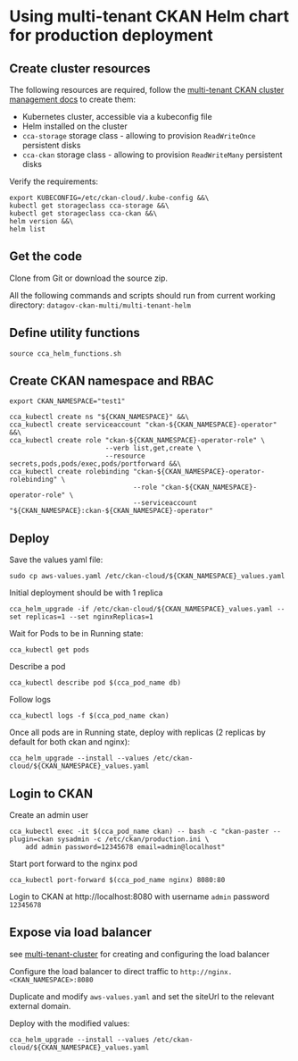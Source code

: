 # Using multi-tenant CKAN Helm chart for production deployment

## Create cluster resources

The following resources are required, follow the [multi-tenant CKAN cluster management docs](../multi-tenant-cluster/README.md) to create them:

* Kubernetes cluster, accessible via a kubeconfig file
* Helm installed on the cluster
* `cca-storage` storage class - allowing to provision `ReadWriteOnce` persistent disks
* `cca-ckan` storage class - allowing to provision `ReadWriteMany` persistent disks

Verify the requirements:

```
export KUBECONFIG=/etc/ckan-cloud/.kube-config &&\
kubectl get storageclass cca-storage &&\
kubectl get storageclass cca-ckan &&\
helm version &&\
helm list
```

## Get the code

Clone from Git or download the source zip.

All the following commands and scripts should run from current working directory: `datagov-ckan-multi/multi-tenant-helm`

## Define utility functions

```
source cca_helm_functions.sh
```

## Create CKAN namespace and RBAC

```
export CKAN_NAMESPACE="test1"

cca_kubectl create ns "${CKAN_NAMESPACE}" &&\
cca_kubectl create serviceaccount "ckan-${CKAN_NAMESPACE}-operator" &&\
cca_kubectl create role "ckan-${CKAN_NAMESPACE}-operator-role" \
                        --verb list,get,create \
                        --resource secrets,pods,pods/exec,pods/portforward &&\
cca_kubectl create rolebinding "ckan-${CKAN_NAMESPACE}-operator-rolebinding" \
                               --role "ckan-${CKAN_NAMESPACE}-operator-role" \
                               --serviceaccount "${CKAN_NAMESPACE}:ckan-${CKAN_NAMESPACE}-operator"
```

## Deploy

Save the values yaml file:

```
sudo cp aws-values.yaml /etc/ckan-cloud/${CKAN_NAMESPACE}_values.yaml
```

Initial deployment should be with 1 replica

```
cca_helm_upgrade -if /etc/ckan-cloud/${CKAN_NAMESPACE}_values.yaml --set replicas=1 --set nginxReplicas=1
```

Wait for Pods to be in Running state:

```
cca_kubectl get pods
```

Describe a pod

```
cca_kubectl describe pod $(cca_pod_name db)
```

Follow logs

```
cca_kubectl logs -f $(cca_pod_name ckan)
```

Once all pods are in Running state, deploy with replicas (2 replicas by default for both ckan and nginx):

```
cca_helm_upgrade --install --values /etc/ckan-cloud/${CKAN_NAMESPACE}_values.yaml
```

## Login to CKAN

Create an admin user

```
cca_kubectl exec -it $(cca_pod_name ckan) -- bash -c "ckan-paster --plugin=ckan sysadmin -c /etc/ckan/production.ini \
    add admin password=12345678 email=admin@localhost"
```

Start port forward to the nginx pod

```
cca_kubectl port-forward $(cca_pod_name nginx) 8080:80
```

Login to CKAN at http://localhost:8080 with username `admin` password `12345678`

## Expose via load balancer

see [multi-tenant-cluster](../multi-tenant-cluster/README.md) for creating and configuring the load balancer

Configure the load balancer to direct traffic to `http://nginx.<CKAN_NAMESPACE>:8080`

Duplicate and modify `aws-values.yaml` and set the siteUrl to the relevant external domain.

Deploy with the modified values:

```
cca_helm_upgrade --install --values /etc/ckan-cloud/${CKAN_NAMESPACE}_values.yaml
```
